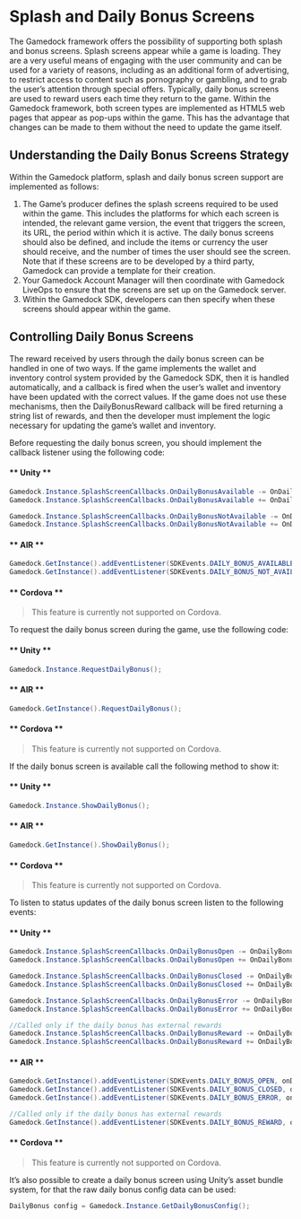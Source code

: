 # Splash and Daily Bonus Screens

The Gamedock framework offers the possibility of supporting both splash and bonus screens. Splash screens appear while a game is loading. They are a very useful means of engaging with the user community and can be used for a variety of reasons, including as an additional form of advertising, to restrict access to content such as pornography or gambling, and to grab the user’s attention through special offers. Typically, daily bonus screens are used to reward users each time they return to the game. Within the Gamedock framework, both screen types are implemented as HTML5 web pages that appear as pop-ups within the game. This has the advantage that changes can be made to them without the need to update the game itself.

## Understanding the Daily Bonus Screens Strategy

Within the Gamedock platform, splash and daily bonus screen support are implemented as follows:
1. The Game’s producer defines the splash screens required to be used within the game. This includes the platforms for which each screen is intended, the relevant game version, the event that triggers the screen, its URL, the period within which it is active. The daily bonus screens should also be defined, and include the items or currency the user should receive, and the number of times the user should see the screen. Note that if these screens are to be developed by a third party, Gamedock can provide a template for their creation.
1. Your Gamedock Account Manager will then coordinate with Gamedock LiveOps to ensure that the screens are set up on the Gamedock server.
1. Within the Gamedock SDK, developers can then specify when these screens should appear within the game.

## Controlling Daily Bonus Screens

The reward received by users through the daily bonus screen can be handled in one of two ways. If the game implements the wallet and inventory control system provided by the Gamedock SDK, then it is handled automatically, and a callback is fired when the user’s wallet and inventory have been updated with the correct values. If the game does not use these mechanisms, then the DailyBonusReward callback will be fired returning a string list of rewards, and then the developer must implement the logic necessary for updating the game’s wallet and inventory.

Before requesting the daily bonus screen, you should implement the callback listener using the following code:

<!-- tabs:start -->

#### ** Unity **

~~~C#
Gamedock.Instance.SplashScreenCallbacks.OnDailyBonusAvailable -= OnDailyBonusAvailable;
Gamedock.Instance.SplashScreenCallbacks.OnDailyBonusAvailable += OnDailyBonusAvailable;

Gamedock.Instance.SplashScreenCallbacks.OnDailyBonusNotAvailable -= OnDailyBonusNotAvailable;
Gamedock.Instance.SplashScreenCallbacks.OnDailyBonusNotAvailable += OnDailyBonusNotAvailable;
~~~

#### ** AIR **

~~~C#
Gamedock.GetInstance().addEventListener(SDKEvents.DAILY_BONUS_AVAILABLE, onDailyBonusAvailableEvent);
Gamedock.GetInstance().addEventListener(SDKEvents.DAILY_BONUS_NOT_AVAILABLE, onDailyBonusNotAvailableEvent);
~~~

#### ** Cordova **

> This feature is currently not supported on Cordova.

<!-- tabs:end -->

To request the daily bonus screen during the game, use the following code:

<!-- tabs:start -->

#### ** Unity **

~~~C#
Gamedock.Instance.RequestDailyBonus();
~~~

#### ** AIR **

~~~C#
Gamedock.GetInstance().RequestDailyBonus();
~~~

#### ** Cordova **

> This feature is currently not supported on Cordova.

<!-- tabs:end -->

If the daily bonus screen is available call the following method to show it:

<!-- tabs:start -->

#### ** Unity **

~~~C#
Gamedock.Instance.ShowDailyBonus();
~~~

#### ** AIR **

~~~C#
Gamedock.GetInstance().ShowDailyBonus();
~~~

#### ** Cordova **

> This feature is currently not supported on Cordova.

<!-- tabs:end -->

To listen to status updates of the daily bonus screen listen to the following events:

<!-- tabs:start -->

#### ** Unity **

~~~C#
Gamedock.Instance.SplashScreenCallbacks.OnDailyBonusOpen -= OnDailyBonusOpen;
Gamedock.Instance.SplashScreenCallbacks.OnDailyBonusOpen += OnDailyBonusOpen;

Gamedock.Instance.SplashScreenCallbacks.OnDailyBonusClosed -= OnDailyBonusClosed;
Gamedock.Instance.SplashScreenCallbacks.OnDailyBonusClosed += OnDailyBonusClosed;

Gamedock.Instance.SplashScreenCallbacks.OnDailyBonusError -= OnDailyBonusError;
Gamedock.Instance.SplashScreenCallbacks.OnDailyBonusError += OnDailyBonusError;

//Called only if the daily bonus has external rewards
Gamedock.Instance.SplashScreenCallbacks.OnDailyBonusReward -= OnDailyBonusReward;
Gamedock.Instance.SplashScreenCallbacks.OnDailyBonusReward += OnDailyBonusReward;
~~~

#### ** AIR **

~~~C#
Gamedock.GetInstance().addEventListener(SDKEvents.DAILY_BONUS_OPEN, onDailyBonusOpenEvent);			
Gamedock.GetInstance().addEventListener(SDKEvents.DAILY_BONUS_CLOSED, onDailyBonusClosedEvent);
Gamedock.GetInstance().addEventListener(SDKEvents.DAILY_BONUS_ERROR, onDailyBonusErrorEvent);

//Called only if the daily bonus has external rewards
Gamedock.GetInstance().addEventListener(SDKEvents.DAILY_BONUS_REWARD, onDailyBonusRewardEvent);
~~~

#### ** Cordova **

> This feature is currently not supported on Cordova.

<!-- tabs:end -->

It’s also possible to create a daily bonus screen using Unity’s asset bundle system, for that the raw daily bonus config data can be used:

~~~C#
DailyBonus config = Gamedock.Instance.GetDailyBonusConfig();
~~~
